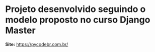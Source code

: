 # Projeto desenvolvido seguindo o modelo proposto no curso Django Master

**Site:** https://pycodebr.com.br/
